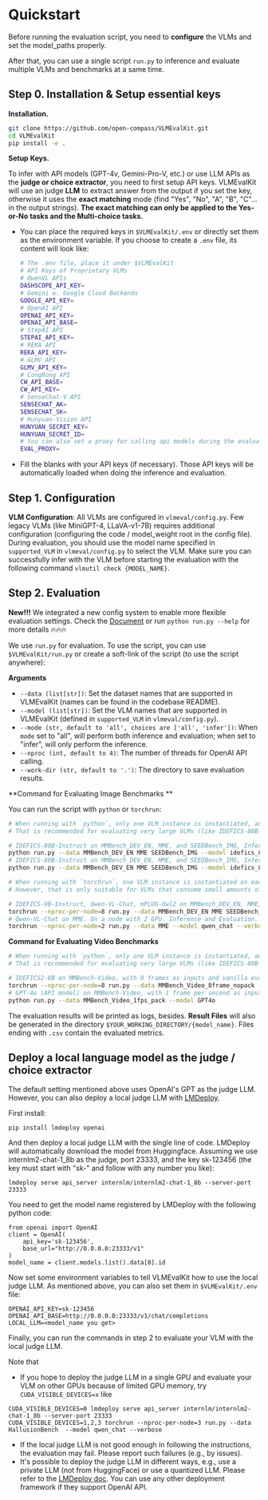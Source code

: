 # Quickstart

Before running the evaluation script, you need to **configure** the VLMs and set the model_paths properly.

After that, you can use a single script `run.py` to inference and evaluate multiple VLMs and benchmarks at a same time.

## Step 0. Installation & Setup essential keys

**Installation.**

```bash
git clone https://github.com/open-compass/VLMEvalKit.git
cd VLMEvalKit
pip install -e .
```

**Setup Keys.**

To infer with API models (GPT-4v, Gemini-Pro-V, etc.) or use LLM APIs as the **judge or choice extractor**, you need to first setup API keys. VLMEvalKit will use an judge **LLM** to extract answer from the output if you set the key, otherwise it uses the **exact matching** mode (find "Yes", "No", "A", "B", "C"... in the output strings). **The exact matching can only be applied to the Yes-or-No tasks and the Multi-choice tasks.**
- You can place the required keys in `$VLMEvalKit/.env` or directly set them as the environment variable. If you choose to create a `.env` file, its content will look like:

  ```bash
  # The .env file, place it under $VLMEvalKit
  # API Keys of Proprietary VLMs
  # QwenVL APIs
  DASHSCOPE_API_KEY=
  # Gemini w. Google Cloud Backends
  GOOGLE_API_KEY=
  # OpenAI API
  OPENAI_API_KEY=
  OPENAI_API_BASE=
  # StepAI API
  STEPAI_API_KEY=
  # REKA API
  REKA_API_KEY=
  # GLMV API
  GLMV_API_KEY=
  # CongRong API
  CW_API_BASE=
  CW_API_KEY=
  # SenseChat-V API
  SENSECHAT_AK=
  SENSECHAT_SK=
  # Hunyuan-Vision API
  HUNYUAN_SECRET_KEY=
  HUNYUAN_SECRET_ID=
  # You can also set a proxy for calling api models during the evaluation stage
  EVAL_PROXY=
  ```

- Fill the blanks with your API keys (if necessary). Those API keys will be automatically loaded when doing the inference and evaluation.
## Step 1. Configuration

**VLM Configuration**: All VLMs are configured in `vlmeval/config.py`. Few legacy VLMs (like MiniGPT-4, LLaVA-v1-7B) requires additional configuration (configuring the code / model_weight root in the config file). During evaluation, you should use the model name specified in `supported_VLM` in `vlmeval/config.py` to select the VLM. Make sure you can successfully infer with the VLM before starting the evaluation with the following command `vlmutil check {MODEL_NAME}`.

## Step 2. Evaluation

**New!!!**  We integrated a new config system to enable more flexible evaluation settings. Check the [Document](/docs/en/ConfigSystem.md) or run `python run.py --help` for more details 🔥🔥🔥

We use `run.py` for evaluation. To use the script, you can use `$VLMEvalKit/run.py` or create a soft-link of the script (to use the script anywhere):

**Arguments**

- `--data (list[str])`: Set the dataset names that are supported in VLMEvalKit (names can be found in the codebase README).
- `--model (list[str])`: Set the VLM names that are supported in VLMEvalKit (defined in `supported_VLM` in `vlmeval/config.py`).
- `--mode (str, default to 'all', choices are ['all', 'infer'])`: When `mode` set to "all", will perform both inference and evaluation; when set to "infer", will only perform the inference.
- `--nproc (int, default to 4)`: The number of threads for OpenAI API calling.
- `--work-dir (str, default to '.')`: The directory to save evaluation results.

**Command for Evaluating Image Benchmarks **

You can run the script with `python` or `torchrun`:

```bash
# When running with `python`, only one VLM instance is instantiated, and it might use multiple GPUs (depending on its default behavior).
# That is recommended for evaluating very large VLMs (like IDEFICS-80B-Instruct).

# IDEFICS-80B-Instruct on MMBench_DEV_EN, MME, and SEEDBench_IMG, Inference and Evalution
python run.py --data MMBench_DEV_EN MME SEEDBench_IMG --model idefics_80b_instruct --verbose
# IDEFICS-80B-Instruct on MMBench_DEV_EN, MME, and SEEDBench_IMG, Inference only
python run.py --data MMBench_DEV_EN MME SEEDBench_IMG --model idefics_80b_instruct --verbose --mode infer

# When running with `torchrun`, one VLM instance is instantiated on each GPU. It can speed up the inference.
# However, that is only suitable for VLMs that consume small amounts of GPU memory.

# IDEFICS-9B-Instruct, Qwen-VL-Chat, mPLUG-Owl2 on MMBench_DEV_EN, MME, and SEEDBench_IMG. On a node with 8 GPU. Inference and Evaluation.
torchrun --nproc-per-node=8 run.py --data MMBench_DEV_EN MME SEEDBench_IMG --model idefics_80b_instruct qwen_chat mPLUG-Owl2 --verbose
# Qwen-VL-Chat on MME. On a node with 2 GPU. Inference and Evaluation.
torchrun --nproc-per-node=2 run.py --data MME --model qwen_chat --verbose
```

**Command for Evaluating Video Benchmarks**

```bash
# When running with `python`, only one VLM instance is instantiated, and it might use multiple GPUs (depending on its default behavior).
# That is recommended for evaluating very large VLMs (like IDEFICS-80B-Instruct).

# IDEFICS2-8B on MMBench-Video, with 8 frames as inputs and vanilla evaluation. On a node with 8 GPUs. MMBench_Video_8frame_nopack is a defined dataset setting in `vlmeval/dataset/video_dataset_config.py`.
torchrun --nproc-per-node=8 run.py --data MMBench_Video_8frame_nopack --model idefics2_8
# GPT-4o (API model) on MMBench-Video, with 1 frame per second as inputs and pack evaluation (all questions of a video in a single query).
python run.py --data MMBench_Video_1fps_pack --model GPT4o
```

The evaluation results will be printed as logs, besides. **Result Files** will also be generated in the directory `$YOUR_WORKING_DIRECTORY/{model_name}`. Files ending with `.csv` contain the evaluated metrics.

## Deploy a local language model as the judge / choice extractor
The default setting mentioned above uses OpenAI's GPT as the judge LLM. However, you can also deploy a local judge LLM with [LMDeploy](https://github.com/InternLM/lmdeploy).

First install:
```
pip install lmdeploy openai
```

And then deploy a local judge LLM with the single line of code. LMDeploy will automatically download the model from Huggingface. Assuming we use internlm2-chat-1_8b as the judge, port 23333, and the key sk-123456 (the key must start with "sk-" and follow with any number you like):
```
lmdeploy serve api_server internlm/internlm2-chat-1_8b --server-port 23333
```

You need to get the model name registered by LMDeploy with the following python code:
```
from openai import OpenAI
client = OpenAI(
    api_key='sk-123456',
    base_url="http://0.0.0.0:23333/v1"
)
model_name = client.models.list().data[0].id
```

Now set some environment variables to tell VLMEvalKit how to use the local judge LLM. As mentioned above, you can also set them in `$VLMEvalKit/.env` file:
```
OPENAI_API_KEY=sk-123456
OPENAI_API_BASE=http://0.0.0.0:23333/v1/chat/completions
LOCAL_LLM=<model_name you get>
```

Finally, you can run the commands in step 2 to evaluate your VLM with the local judge LLM.

Note that

- If you hope to deploy the judge LLM in a single GPU and evaluate your VLM on other GPUs because of limited GPU memory, try `CUDA_VISIBLE_DEVICES=x` like
```
CUDA_VISIBLE_DEVICES=0 lmdeploy serve api_server internlm/internlm2-chat-1_8b --server-port 23333
CUDA_VISIBLE_DEVICES=1,2,3 torchrun --nproc-per-node=3 run.py --data HallusionBench  --model qwen_chat --verbose
```
- If the local judge LLM is not good enough in following the instructions, the evaluation may fail. Please report such failures (e.g., by issues).
- It's possible to deploy the judge LLM in different ways, e.g., use a private LLM (not from HuggingFace) or use a quantized LLM. Please refer to the [LMDeploy doc](https://lmdeploy.readthedocs.io/en/latest/serving/api_server.html). You can use any other deployment framework if they support OpenAI API.
